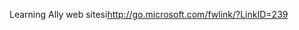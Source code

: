 <Token xmlns:xlink="http://www.w3.org/1999/xlink"><externalLink xmlns="http://ddue.schemas.microsoft.com/authoring/2003/5"><linkText>Learning Ally web sitesi</linkText><linkUri>http://go.microsoft.com/fwlink/?LinkID=239</linkUri></externalLink></Token>

<!--HONumber=Jun16_HO4-->


